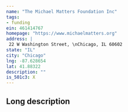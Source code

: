 ```yaml
---
name: "The Michael Matters Foundation Inc"
tags:
- funding
ein: 461414767
homepage: "https://www.michaelmatters.org"
address: |
 22 W Washington Street, \nChicago, IL 60602
state: "IL"
city: "Chicago"
lng: -87.628654
lat: 41.88322
description: ""
is_501c3: X
---
```


## Long description


